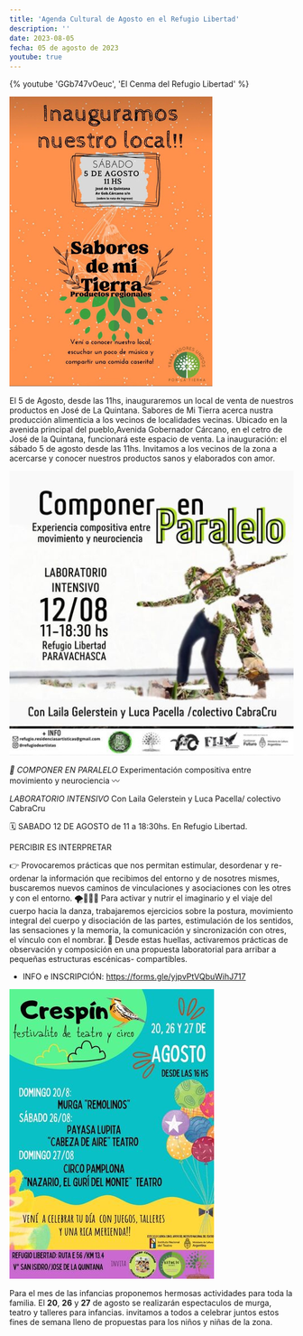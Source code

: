 ```yaml
---
title: 'Agenda Cultural de Agosto en el Refugio Libertad'
description: ''
date: 2023-08-05
fecha: 05 de agosto de 2023
youtube: true
---
```


{% youtube 'GGb747vOeuc', 'El Cenma del Refugio Libertad' %}

![](/assets/images/2023-08-07-agenda-cultural/S1WBaHKsn.jpg)

El 5 de Agosto, desde las 11hs, inauguraremos un local de venta de nuestros productos en José de La Quintana. Sabores de Mi Tierra acerca nustra producción alimenticia a los vecinos de localidades vecinas.
Ubicado en la avenida principal del pueblo,Avenida Gobernador Cárcano, en el cetro de José de la Quintana, funcionará este espacio de venta.
La inauguración: el sábado 5 de agosto desde las 11hs.
Invitamos a los vecinos de la zona a acercarse y conocer nuestros productos sanos y elaborados con amor.

![](/assets/images/2023-08-07-agenda-cultural/rkPj0rYjn.jpg)

*📢 COMPONER EN PARALELO*
Experimentación compositiva entre movimiento y neurociencia 〰️

*LABORATORIO INTENSIVO*
Con Laila Gelerstein y Luca Pacella/ colectivo CabraCru

🗓️ SABADO 12 DE AGOSTO de 11 a 18:30hs. En Refugio Libertad.

PERCIBIR ES INTERPRETAR

👉 Provocaremos prácticas que nos permitan estimular, desordenar y re-ordenar la información que recibimos del entorno y de nosotres mismes, buscaremos nuevos caminos de vinculaciones y asociaciones con les otres y con el entorno.
🌪️🤸🏿‍♂️ Para activar y nutrir el imaginario y el viaje del cuerpo hacia la danza, trabajaremos ejercicios sobre la postura, movimiento integral del cuerpo y disociación de las partes, estimulación de los sentidos, las sensaciones y la memoria, la comunicación y sincronización con otres, el vínculo con el nombrar.
🐾 Desde estas huellas, activaremos prácticas de observación y composición en una propuesta laboratorial para arribar a pequeñas estructuras escénicas- compartibles.

+ INFO e INSCRIPCIÓN: https://forms.gle/yjpvPtVQbuWihJ717

![](/assets/images/2023-08-07-agenda-cultural/HJ08g8ton.jpg)

Para el mes de las infancias proponemos hermosas actividades para toda la familia.
El **20**, **26** y **27** de agosto se realizarán espectaculos de murga, teatro y talleres para infancias.
invitamos a todos a celebrar juntos estos fines de semana lleno de propuestas para los niños y niñas de la zona.
